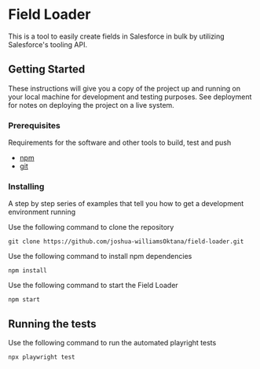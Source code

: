 # Field Loader

This is a tool to easily create fields in Salesforce in bulk by utilizing Salesforce's tooling API.  

## Getting Started

These instructions will give you a copy of the project up and running on
your local machine for development and testing purposes. See deployment
for notes on deploying the project on a live system.

### Prerequisites

Requirements for the software and other tools to build, test and push 
- [npm](https://www.npmjs.com/)
- [git](https://git-scm.com/downloads)

### Installing

A step by step series of examples that tell you how to get a development
environment running

Use the following command to clone the repository

    git clone https://github.com/joshua-williamsOktana/field-loader.git

Use the following command to install npm dependencies

    npm install

Use the following command to start the Field Loader

    npm start


## Running the tests

Use the following command to run the automated playright tests

    npx playwright test